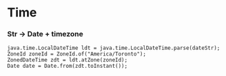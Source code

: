 # Time

### Str -> Date + timezone

```
java.time.LocalDateTime ldt = java.time.LocalDateTime.parse(dateStr);
ZoneId zoneId = ZoneId.of("America/Toronto");
ZonedDateTime zdt = ldt.atZone(zoneId);
Date date = Date.from(zdt.toInstant());
```